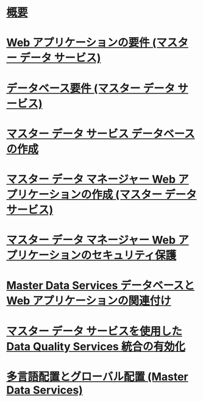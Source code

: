 # [概要](install-master-data-services.md)  
# [Web アプリケーションの要件 (マスター データ サービス)](web-application-requirements-master-data-services.md)  
# [データベース要件 (マスター データ サービス)](database-requirements-master-data-services.md)  
# [マスター データ サービス データベースの作成](create-a-master-data-services-database.md)  
# [マスター データ マネージャー Web アプリケーションの作成 (マスター データ サービス)](create-a-master-data-manager-web-application-master-data-services.md)  
# [マスター データ マネージャー Web アプリケーションのセキュリティ保護](secure-a-master-data-manager-web-application.md)  
# [Master Data Services データベースと Web アプリケーションの関連付け](associate-a-master-data-services-database-and-web-application.md)  
# [マスター データ サービスを使用した Data Quality Services 統合の有効化](enable-data-quality-services-integration-with-master-data-services.md)  
# [多言語配置とグローバル配置 (Master Data Services)](multi-lingual-and-global-deployments-master-data-services.md)  
